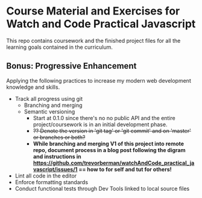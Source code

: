 # Course Material and Exercises for Watch and Code Practical Javascript

This repo contains coursework and the finished project files for all the learning goals contained in the curriculum.

## Bonus: Progressive Enhancement

Applying the following practices to increase my modern web development knowledge and skills.

- Track all progress using git
  - Branching and merging
  - Semantic versioning
    - Start at 0.1.0 since there's no no public API and the entire project/coursework is in an initial development phase.
    - ~~?? Denote the version in 'git tag' or 'git commit' and on 'master' or branches or both?~~
    - **While branching and merging V1 of this project into remote repo, document process in a blog post following the digram and instructions in https://github.com/trevorberman/watchAndCode_practical_javascript/issues/1 == how to for self and tut for others!**
- Lint all code in the editor
- Enforce formatting standards
- Conduct functional tests through Dev Tools linked to local source files
